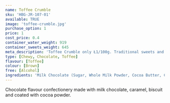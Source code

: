 ```yaml
---
name: Toffee Crumble
sku: 'HBG-JR-107-01'
available: TRUE
image: 'toffee-crumble.jpg'
purchase_option: 1
price: 1
cost_price: 0.4
container_water_weight: 919
container_sweets_weight: 645
meta_description: 'Toffee Crumble only Ł1/100g. Traditional sweets and more at Humbugs Confectionery Store. Specialists in satisfying your sweet tooth!'
type: [Chewy, Chocolate, Toffee]
flavour: [Toffee]
colour: [Brown]
free: [Alcohol]
ingredients: 'Milk Chocolate (Sugar, Whole Milk Powder, Cocoa Butter, Cocoa Mass, Whey Powder, Vegetable Fat, Lactose, Emulsifier: Soya Lecithin E322; Butter), Sugar, Glucose Syrup, Sweetened Condensed Skimmed Milk, Vegetable Fat, Hazelnuts, Walnuts, Salt, Modified Starch, Glazing Agents, Colours: Titanium Dioxide, Carotene, Carmine Extract, Vegetable Carbon, Riboflavin, Copper Chlorophyll'
---
```

Chocolate flavour confectionery made with milk chocolate, caramel, biscuit and coated with cocoa powder.